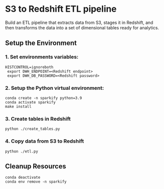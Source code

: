 # S3 to Redshift ETL pipeline

Build an ETL pipeline that extracts data from S3, stages it in Redshift, and then transforms the data into a set of dimensional tables ready for analytics.

## Setup the Environment

### 1. Set environments variables:

```
HISTCONTROL=ignoreboth
 export DWH_ENDPOINT=<Redshift endpoint>
 export DWH_DB_PASSWORD=<Redshift password>
```

### 2. Setup the Python virtual environment:

```
conda create -n sparkify python=3.9
conda activate sparkify
make install
```  

### 3. Create tables in Redshift

```
python ./create_tables.py
```

### 4. Copy data from S3 to Redshift

```
python ./etl.py
```



## Cleanup Resources

```
conda deactivate
conda env remove -n sparkify
```

